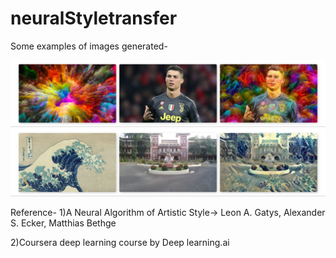 # neuralStyletransfer

Some examples of images generated-

![](neuralStyle.jpg)
![](neuralStyle2.jpg)


Reference-
1)A Neural Algorithm of Artistic Style->
Leon A. Gatys, Alexander S. Ecker, Matthias Bethge

2)Coursera deep learning course by Deep learning.ai
